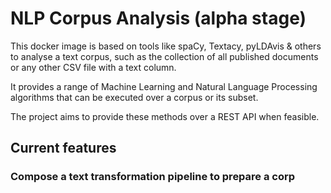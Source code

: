 # NLP Corpus Analysis (alpha stage)

This docker image is based on tools like spaCy, Textacy, pyLDAvis & others to analyse a text corpus, such as the collection of all published documents or any other CSV file with a text column.

It provides a range of Machine Learning and Natural Language Processing algorithms that can be executed over a corpus or its subset.

The project aims to provide these methods over a REST API when feasible.

## Current features

### Compose a text transformation pipeline to prepare a corp